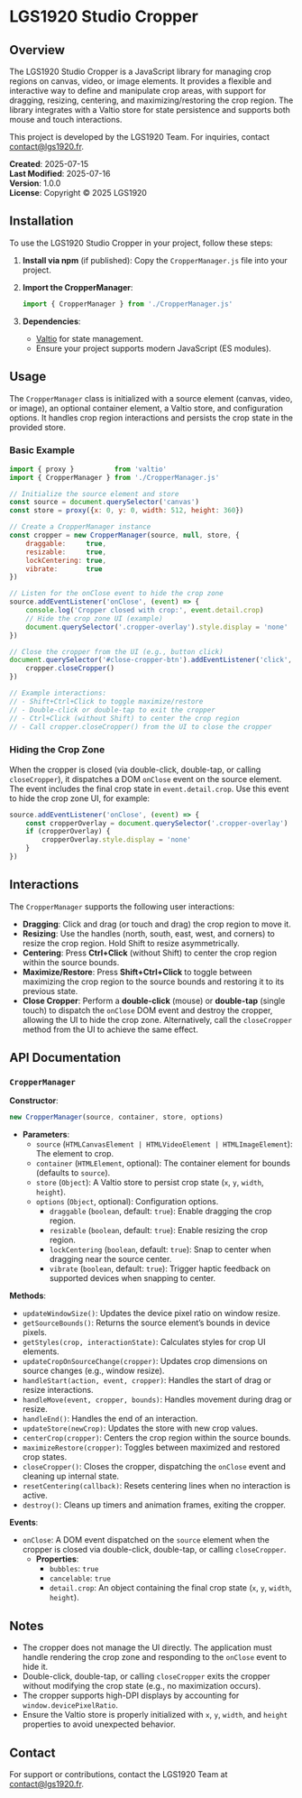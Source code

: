 # LGS1920 Studio Cropper

## Overview

The LGS1920 Studio Cropper is a JavaScript library for managing crop regions on canvas, video, or image elements. It
provides a flexible and interactive way to define and manipulate crop areas, with support for dragging, resizing,
centering, and maximizing/restoring the crop region. The library integrates with a Valtio store for state persistence
and supports both mouse and touch interactions.

This project is developed by the LGS1920 Team. For inquiries, contact [contact@lgs1920.fr](mailto:contact@lgs1920.fr).

**Created**: 2025-07-15  
**Last Modified**: 2025-07-16  
**Version**: 1.0.0  
**License**: Copyright © 2025 LGS1920

## Installation

To use the LGS1920 Studio Cropper in your project, follow these steps:

1. **Install via npm** (if published):
   Copy the `CropperManager.js` file into your project.

2. **Import the CropperManager**:
   ```javascript
   import { CropperManager } from './CropperManager.js'
   ```

3. **Dependencies**:
    - [Valtio](https://github.com/pmndrs/valtio) for state management.
    - Ensure your project supports modern JavaScript (ES modules).

## Usage

The `CropperManager` class is initialized with a source element (canvas, video, or image), an optional container
element, a Valtio store, and configuration options. It handles crop region interactions and persists the crop state in
the provided store.

### Basic Example

```javascript
import { proxy }          from 'valtio'
import { CropperManager } from './CropperManager.js'

// Initialize the source element and store
const source = document.querySelector('canvas')
const store = proxy({x: 0, y: 0, width: 512, height: 360})

// Create a CropperManager instance
const cropper = new CropperManager(source, null, store, {
    draggable:     true,
    resizable:     true,
    lockCentering: true,
    vibrate:       true
})

// Listen for the onClose event to hide the crop zone
source.addEventListener('onClose', (event) => {
    console.log('Cropper closed with crop:', event.detail.crop)
    // Hide the crop zone UI (example)
    document.querySelector('.cropper-overlay').style.display = 'none'
})

// Close the cropper from the UI (e.g., button click)
document.querySelector('#close-cropper-btn').addEventListener('click', () => {
    cropper.closeCropper()
})

// Example interactions:
// - Shift+Ctrl+Click to toggle maximize/restore
// - Double-click or double-tap to exit the cropper
// - Ctrl+Click (without Shift) to center the crop region
// - Call cropper.closeCropper() from the UI to close the cropper
```

### Hiding the Crop Zone

When the cropper is closed (via double-click, double-tap, or calling `closeCropper`), it dispatches a DOM `onClose`
event on the source element. The event includes the final crop state in `event.detail.crop`. Use this event to hide the
crop zone UI, for example:

```javascript
source.addEventListener('onClose', (event) => {
    const cropperOverlay = document.querySelector('.cropper-overlay')
    if (cropperOverlay) {
        cropperOverlay.style.display = 'none'
    }
})
```

## Interactions

The `CropperManager` supports the following user interactions:

- **Dragging**: Click and drag (or touch and drag) the crop region to move it.
- **Resizing**: Use the handles (north, south, east, west, and corners) to resize the crop region. Hold Shift to resize
  asymmetrically.
- **Centering**: Press **Ctrl+Click** (without Shift) to center the crop region within the source bounds.
- **Maximize/Restore**: Press **Shift+Ctrl+Click** to toggle between maximizing the crop region to the source bounds and
  restoring it to its previous state.
- **Close Cropper**: Perform a **double-click** (mouse) or **double-tap** (single touch) to dispatch the `onClose` DOM
  event and destroy the cropper, allowing the UI to hide the crop zone. Alternatively, call the `closeCropper` method
  from the UI to achieve the same effect.

## API Documentation

### `CropperManager`

**Constructor**:

```javascript
new CropperManager(source, container, store, options)
```

- **Parameters**:
    - `source` (`HTMLCanvasElement | HTMLVideoElement | HTMLImageElement`): The element to crop.
    - `container` (`HTMLElement`, optional): The container element for bounds (defaults to `source`).
    - `store` (`Object`): A Valtio store to persist crop state (`x`, `y`, `width`, `height`).
    - `options` (`Object`, optional): Configuration options.
        - `draggable` (`boolean`, default: `true`): Enable dragging the crop region.
        - `resizable` (`boolean`, default: `true`): Enable resizing the crop region.
        - `lockCentering` (`boolean`, default: `true`): Snap to center when dragging near the source center.
        - `vibrate` (`boolean`, default: `true`): Trigger haptic feedback on supported devices when snapping to center.

**Methods**:

- `updateWindowSize()`: Updates the device pixel ratio on window resize.
- `getSourceBounds()`: Returns the source element’s bounds in device pixels.
- `getStyles(crop, interactionState)`: Calculates styles for crop UI elements.
- `updateCropOnSourceChange(cropper)`: Updates crop dimensions on source changes (e.g., window resize).
- `handleStart(action, event, cropper)`: Handles the start of drag or resize interactions.
- `handleMove(event, cropper, bounds)`: Handles movement during drag or resize.
- `handleEnd()`: Handles the end of an interaction.
- `updateStore(newCrop)`: Updates the store with new crop values.
- `centerCrop(cropper)`: Centers the crop region within the source bounds.
- `maximizeRestore(cropper)`: Toggles between maximized and restored crop states.
- `closeCropper()`: Closes the cropper, dispatching the `onClose` event and cleaning up internal state.
- `resetCentering(callback)`: Resets centering lines when no interaction is active.
- `destroy()`: Cleans up timers and animation frames, exiting the cropper.

**Events**:

- `onClose`: A DOM event dispatched on the `source` element when the cropper is closed via double-click, double-tap, or
  calling `closeCropper`.
    - **Properties**:
        - `bubbles`: `true`
        - `cancelable`: `true`
        - `detail.crop`: An object containing the final crop state (`x`, `y`, `width`, `height`).

## Notes

- The cropper does not manage the UI directly. The application must handle rendering the crop zone and responding to the
  `onClose` event to hide it.
- Double-click, double-tap, or calling `closeCropper` exits the cropper without modifying the crop state (e.g., no
  maximization occurs).
- The cropper supports high-DPI displays by accounting for `window.devicePixelRatio`.
- Ensure the Valtio store is properly initialized with `x`, `y`, `width`, and `height` properties to avoid unexpected
  behavior.

## Contact

For support or contributions, contact the LGS1920 Team at [contact@lgs1920.fr](mailto:contact@lgs1920.fr).
